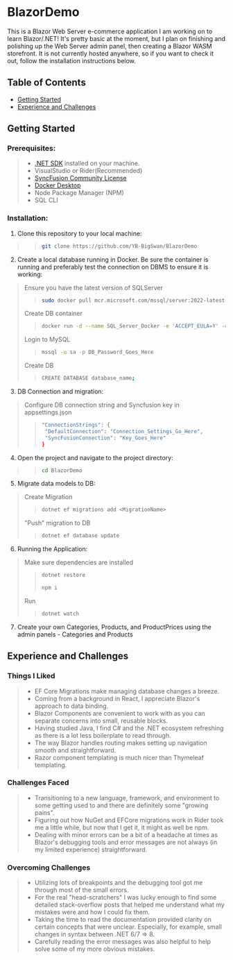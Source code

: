 # BlazorDemo

This is a Blazor Web Server e-commerce application I am working on to learn Blazor/.NET! It's pretty basic at the moment, but I plan on finishing and polishing up the Web Server admin panel, then creating a Blazor WASM storefront. It is not currently hosted anywhere, so if you want to check it out, follow the installation instructions below.

## Table of Contents
- [Getting Started](#getting-started)
- [Experience and Challenges](#experience-and-challenges)

## Getting Started

### Prerequisites:
>- [.NET SDK](https://dotnet.microsoft.com/en-us/download) installed on your machine.
>- VisualStudio or Rider(Recommended)
>- [SyncFusion Community License](https://www.syncfusion.com/products/communitylicense)
>- [Docker Desktop](https://docs.docker.com/desktop/)
>- Node Package Manager (NPM)
>- SQL CLI

### Installation:

1. Clone this repository to your local machine:
>>```bash
>>git clone https://github.com/YB-BigSwan/BlazorDemo
>>```

2. Create a local database running in Docker. Be sure the container is running and preferably test the connection on DBMS to ensure it is working:
>Ensure you have the latest version of SQLServer
>>```bash
>>sudo docker pull mcr.microsoft.com/mssql/server:2022-latest
>>```
>Create DB container
>>```bash
>>docker run -d --name SQL_Server_Docker -e 'ACCEPT_EULA=Y' -e 'SA_PASSWORD=DB_Password_Goes_Here' -p 1433:1433 mcr.microsoft.com/mssql/server:2022-latest 
>>```
>Login to MySQL
>>```bash
>>mssql -u sa -p DB_Password_Goes_Here
>>```
>Create DB
>>```bash
>>CREATE DATABASE database_name;
>>```

3. DB Connection and migration:
>Configure DB connection string and Syncfusion key in appsettings.json
>>```bash
>>"ConnectionStrings": {
>>  "DefaultConnection": "Connection_Settings_Go_Here",
>>  "SyncFusionConnection": "Key_Goes_Here"
>>}
>>```

4. Open the project and navigate to the project directory:
>>```bash
>>cd BlazorDemo
>>```

5. Migrate data models to DB:
>Create Migration
>>```bash
>>dotnet ef migrations add <MigrationName>
>>```
>"Push" migration to DB
>>```bash
>>dotnet ef database update
>>```

6. Running the Application:
>Make sure dependencies are installed
>>```bash
>>dotnet restore
>>```
>>```bash
>>npm i
>>```
>Run
>>```bash
>>dotnet watch
>>```

7. Create your own Categories, Products, and ProductPrices using the admin panels - Categories and Products


## Experience and Challenges

### Things I Liked
>- EF Core Migrations make managing database changes a breeze.
>- Coming from a background in React, I appreciate Blazor's approach to data binding.
>- Blazor Components are convenient to work with as you can separate concerns into small, reusable blocks.
>- Having studied Java, I find C# and the .NET ecosystem refreshing as there is a lot less boilerplate to read through.
>- The way Blazor handles routing makes setting up navigation smooth and straightforward.
>- Razor component templating is much nicer than Thymeleaf templating.

### Challenges Faced
>- Transitioning to a new language, framework, and environment to some getting used to and there are definitely some "growing pains".
>- Figuring out how NuGet and EFCore migrations work in Rider took me a little while, but now that I get it, it might as well be npm.
>- Dealing with minor errors can be a bit of a headache at times as Blazor's debugging tools and error messages are not always (in my limited experience) straightforward.

### Overcoming Challenges
>- Utilizing lots of breakpoints and the debugging tool got me through most of the small errors.
>- For the real "head-scratchers" I was lucky enough to find some detailed stack-overflow posts that helped me understand what my mistakes were and how I could fix them.
>- Taking the time to read the documentation provided clarity on certain concepts that were unclear. Especially, for example, small changes in syntax between .NET 6/7 => 8.
>- Carefully reading the error messages was also helpful to help solve some of my more obvious mistakes.
